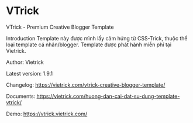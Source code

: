 # VTrick
VTrick - Premium Creative Blogger Template

Introduction
Template này được mình lấy cảm hứng từ CSS-Trick, thuộc thể loại template cá nhân/blogger. Template được phát hành miễn phí tại Vietrick.

Author: Vietrick

Latest version: 1.9.1

Changelog: https://vietrick.com/vtrick-creative-blogger-template/

Documents: https://vietrick.com/huong-dan-cai-dat-su-dung-template-vtrick/

Demo: https://vtrick.vietrick.com/
